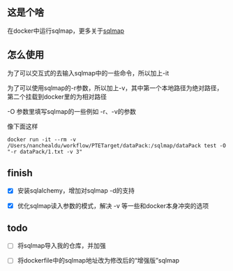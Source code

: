 ## 这是个啥

在docker中运行sqlmap，更多关于[sqlmap](http://sqlmap.org/)

## 怎么使用

为了可以交互式的去输入sqlmap中的一些命令，所以加上-it

为了可以使用sqlmap的-r参数，所以加上-v，其中第一个本地路径为绝对路径，第二个挂载到docker里的为相对路径

-O 参数里填写sqlmap的一些例如 -r、-v的参数

像下面这样
```
docker run -it --rm -v /Users/nanchealdu/workflow/PTETarget/dataPack:/sqlmap/dataPack test -O "-r dataPack/1.txt -v 3"
```

## finish

- [x] 安装sqlalchemy，增加对sqlmap -d的支持

- [x] 优化sqlmap读入参数的模式，解决 -v 等一些和docker本身冲突的选项

## todo
- [ ] 将sqlmap导入我的仓库，并加强

- [ ] 将dockerfile中的sqlmap地址改为修改后的“增强版”sqlmap